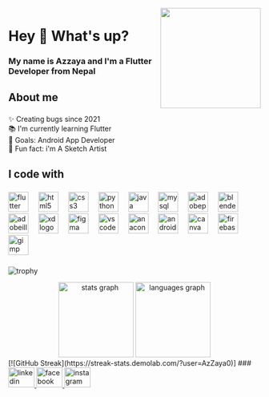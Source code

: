 <br clear="both">

<img align="right" height="200" src="https://instagram.fktm17-1.fna.fbcdn.net/v/t51.2885-19/333164650_193306206644500_3669678868368199252_n.jpg?stp=dst-jpg_s320x320&_nc_ht=instagram.fktm17-1.fna.fbcdn.net&_nc_cat=104&_nc_ohc=2L_qCjlTjP0AX_VRh1d&edm=AOQ1c0wBAAAA&ccb=7-5&oh=00_AfBcSWe1gDtliGv1eBBnIXUzC9gdVepe8OJppGijAjyJqg&oe=64D62CBE&_nc_sid=8b3546"  />

###

<h1 align="left">Hey 👋 What's up?</h1>

###

<h3 align="left">My name is Azzaya   and I'm a Flutter Developer from Nepal</h3>

###

<h2 align="left">About me</h2>

###

<p align="left">✨ Creating bugs since 2021<br>📚 I'm currently learning Flutter <br>🎯 Goals: Android App Developer <br>🎲 Fun fact: i'm A Sketch Artist</p>

###

<h2 align="left">I code with</h2>   



###


###

<div align="left">
  <img src="https://cdn.jsdelivr.net/gh/devicons/devicon/icons/flutter/flutter-original.svg" height="40" alt="flutter logo"  />
  <img width="12" />
  <img src="https://cdn.jsdelivr.net/gh/devicons/devicon/icons/html5/html5-original.svg" height="40" alt="html5 logo"  />
  <img width="12" />
  <img src="https://cdn.jsdelivr.net/gh/devicons/devicon/icons/css3/css3-original.svg" height="40" alt="css3 logo"  />
  <img width="12" />
  <img src="https://skillicons.dev/icons?i=py" height="40" alt="python logo"  />
  <img width="12" />
  <img src="https://skillicons.dev/icons?i=java" height="40" alt="java logo"  />
  <img width="12" />
  <img src="https://cdn.simpleicons.org/mysql/4479A1" height="40" alt="mysql logo"  />
  <img width="12" />
  <img src="https://skillicons.dev/icons?i=ps" height="40" alt="adobephotoshop logo"  />
  <img width="12" />
  <img src="https://cdn.jsdelivr.net/gh/devicons/devicon/icons/blender/blender-original.svg" height="40" alt="blender logo"  />
  <img width="12" />
  <img src="https://skillicons.dev/icons?i=ai" height="40" alt="adobeillustrator logo"  />
  <img width="12" />
  <img src="https://skillicons.dev/icons?i=xd" height="40" alt="xd logo"  />
  <img width="12" />
  <img src="https://skillicons.dev/icons?i=figma" height="40" alt="figma logo"  />
  <img width="12" />
  <img src="https://skillicons.dev/icons?i=vscode" height="40" alt="vscode logo"  />
  <img width="12" />
  <img src="https://cdn.simpleicons.org/anaconda/44A833" height="40" alt="anaconda logo"  />
  <img width="12" />
  <img src="https://cdn.simpleicons.org/androidstudio/3DDC84" height="40" alt="androidstudio logo"  />
  <img width="12" />
  <img src="https://cdn.simpleicons.org/canva/00C4CC" height="40" alt="canva logo"  />
  <img width="12" />
  <img src="https://cdn.simpleicons.org/firebase/FFCA28" height="40" alt="firebase logo"  />
  <img width="12" />
  <img src="https://cdn.simpleicons.org/gimp/5C5543" height="40" alt="gimp logo"  />
</div>

### 

![trophy](https://github-profile-trophy.vercel.app/?username=AzZaya0&theme=onedark)

<div align="center">
  <img src="https://github-readme-stats.vercel.app/api?username=AzZaya0&hide_title=false&hide_rank=false&show_icons=true&include_all_commits=true&count_private=true&disable_animations=false&theme=dracula&locale=en&hide_border=false&order=1" height="150" alt="stats graph"  />
  <img src="https://github-readme-stats.vercel.app/api/top-langs?username=AzZaya0&locale=en&hide_title=false&layout=compact&card_width=320&langs_count=5&theme=dracula&hide_border=false&order=2" height="150" alt="languages graph"  />
</div>
[![GitHub Streak](https://streak-stats.demolab.com/?user=AzZaya0)]
###

<div align="left">
  <a href="in/azzaya-timsina-1982a024b" target="_blank">
    <img src="https://raw.githubusercontent.com/maurodesouza/profile-readme-generator/master/src/assets/icons/social/linkedin/default.svg" width="52" height="40" alt="linkedin logo"  />
  </a>
  <a href="profile.php?id=100085278731525" target="_blank">
    <img src="https://raw.githubusercontent.com/maurodesouza/profile-readme-generator/master/src/assets/icons/social/facebook/default.svg" width="52" height="40" alt="facebook logo"  />
  </a>
  <a href="https://www.instagram.com/azzaya_timsina01/" target="_blank">
    <img src="https://raw.githubusercontent.com/maurodesouza/profile-readme-generator/master/src/assets/icons/social/instagram/default.svg" width="52" height="40" alt="instagram logo"  />
  </a>
</div>

###



